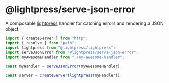 # @lightpress/serve-json-error

A composable [lightpress](https://github.com/lunsdorf/lightpress) handler for catching errors and rendering a JSON object.

```js
import { createServer } from "http";
import { resolve } from "path";
import lightpress from "@lightpress/lightpress";
import serveJsonError from "@lightpress/serve-json-error";
import myAwesomeHandler from "./my-awesome-handler";

const myHandler = serveJsonError(myAwesomeHandler);

const server = createServer(lightpress(myHandler));
```
